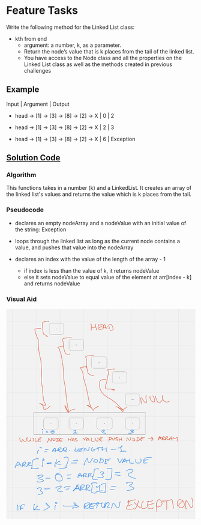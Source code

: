 # Feature Tasks

Write the following method for the Linked List class:

- kth from end
  - argument: a number, k, as a parameter.
  - Return the node’s value that is k places from the tail of the linked list.
  - You have access to the Node class and all the properties on the Linked List class as well as the methods created in previous challenges

## Example

Input | Argument | Output

- head -> [1] -> [3] -> [8] -> [2] -> X | 0 | 2

- head -> [1] -> [3] -> [8] -> [2] -> X | 2 | 3

- head -> [1] -> [3] -> [8] -> [2] -> X | 6 | Exception

## [Solution Code](./challenge-07.test.js)

### Algorithm

This functions takes in a number (k) and a LinkedList. It creates an array of the linked list's values and returns the value which is k places from the tail.

### Pseudocode

- declares an empty nodeArray and a nodeValue with an initial value of the string: Exception

- loops through the linked list as long as the current node contains a value, and pushes that value into the nodeArray

- declares an index with the value of the length of the array - 1
  - if index is less than the value of k, it returns nodeValue
  - else it sets nodeValue to equal value of the element at arr[index - k] and returns nodeValue

### Visual Aid

![visual aid](./images/challenge07.jpeg)

